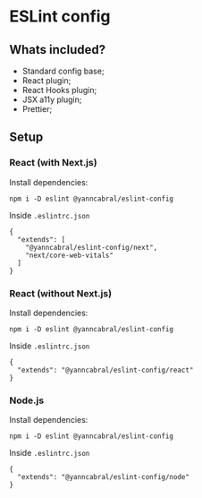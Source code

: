 # ESLint config

## Whats included?

- Standard config base;
- React plugin;
- React Hooks plugin;
- JSX a11y plugin;
- Prettier;

## Setup

### React (with Next.js)

Install dependencies:
```
npm i -D eslint @yanncabral/eslint-config
```
Inside `.eslintrc.json`
```
{
  "extends": [
    "@yanncabral/eslint-config/next", 
    "next/core-web-vitals"
  ]
}
```

### React (without Next.js)

Install dependencies:
```
npm i -D eslint @yanncabral/eslint-config
```
Inside `.eslintrc.json`
```
{
  "extends": "@yanncabral/eslint-config/react"
}
```

### Node.js

Install dependencies:
```
npm i -D eslint @yanncabral/eslint-config
```
Inside `.eslintrc.json`
```
{
  "extends": "@yanncabral/eslint-config/node"
}
```
